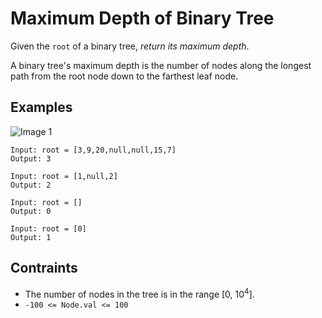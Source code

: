 # Maximum Depth of Binary Tree
Given the `root` of a binary tree, <i>return its maximum depth</i>.

A binary tree's maximum depth is the number of nodes along the longest path from the root node down to the farthest leaf node.

## Examples
![Image 1](https://user-images.githubusercontent.com/66882470/126449495-fa17f031-7fd2-49f3-a976-5c8c7bceb0b4.jpg)
```
Input: root = [3,9,20,null,null,15,7]
Output: 3
```
```
Input: root = [1,null,2]
Output: 2
```
```
Input: root = []
Output: 0
```
```
Input: root = [0]
Output: 1
```

## Contraints
* The number of nodes in the tree is in the range [0, 10<sup>4</sup>].
* `-100 <= Node.val <= 100`
